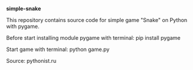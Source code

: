 <b>simple-snake</b>

This repository contains source code for simple game "Snake" on Python with pygame. 

Before start installing module pygame with terminal:
pip install pygame

Start game with terminal:
python game.py

Source: pythonist.ru
